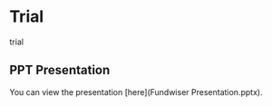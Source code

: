 # Trial
trial
## PPT Presentation  
You can view the presentation [here](Fundwiser Presentation.pptx).
